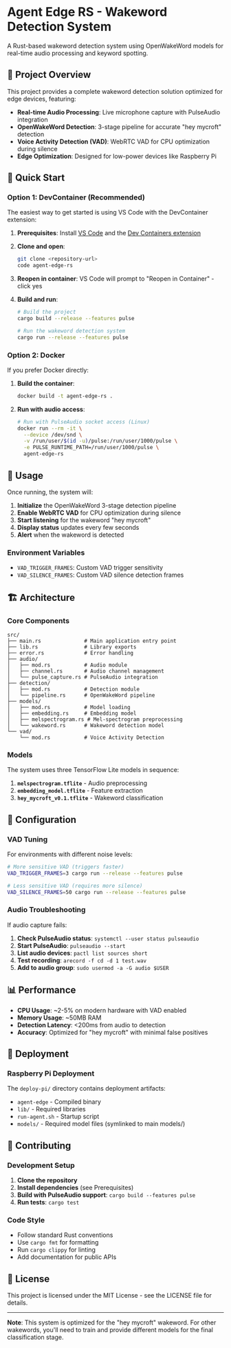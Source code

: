 # Agent Edge RS - Wakeword Detection System

A Rust-based wakeword detection system using OpenWakeWord models for real-time audio processing and keyword spotting.

## 🎯 Project Overview

This project provides a complete wakeword detection solution optimized for edge devices, featuring:

- **Real-time Audio Processing**: Live microphone capture with PulseAudio integration
- **OpenWakeWord Detection**: 3-stage pipeline for accurate "hey mycroft" detection
- **Voice Activity Detection (VAD)**: WebRTC VAD for CPU optimization during silence
- **Edge Optimization**: Designed for low-power devices like Raspberry Pi

## 🚀 Quick Start

### Option 1: DevContainer (Recommended)

The easiest way to get started is using VS Code with the DevContainer extension:

1. **Prerequisites**: Install [VS Code](https://code.visualstudio.com/) and the [Dev Containers extension](https://marketplace.visualstudio.com/items?itemName=ms-vscode-remote.remote-containers)

2. **Clone and open**:
   ```bash
   git clone <repository-url>
   code agent-edge-rs
   ```

3. **Reopen in container**: VS Code will prompt to "Reopen in Container" - click yes

4. **Build and run**:
   ```bash
   # Build the project
   cargo build --release --features pulse
   
   # Run the wakeword detection system
   cargo run --release --features pulse
   ```

### Option 2: Docker

If you prefer Docker directly:

1. **Build the container**:
   ```bash
   docker build -t agent-edge-rs .
   ```

2. **Run with audio access**:
   ```bash
   # Run with PulseAudio socket access (Linux)
   docker run --rm -it \
     --device /dev/snd \
     -v /run/user/$(id -u)/pulse:/run/user/1000/pulse \
     -e PULSE_RUNTIME_PATH=/run/user/1000/pulse \
     agent-edge-rs
   ```

## 🎤 Usage

Once running, the system will:

1. **Initialize** the OpenWakeWord 3-stage detection pipeline
2. **Enable WebRTC VAD** for CPU optimization during silence
3. **Start listening** for the wakeword "hey mycroft"
4. **Display status** updates every few seconds
5. **Alert** when the wakeword is detected

### Environment Variables

- `VAD_TRIGGER_FRAMES`: Custom VAD trigger sensitivity
- `VAD_SILENCE_FRAMES`: Custom VAD silence detection frames

## 🏗️ Architecture

### Core Components

```
src/
├── main.rs              # Main application entry point
├── lib.rs               # Library exports
├── error.rs             # Error handling
├── audio/
│   ├── mod.rs           # Audio module
│   ├── channel.rs       # Audio channel management
│   └── pulse_capture.rs # PulseAudio integration
├── detection/
│   ├── mod.rs           # Detection module
│   └── pipeline.rs      # OpenWakeWord pipeline
├── models/
│   ├── mod.rs           # Model loading
│   ├── embedding.rs     # Embedding model
│   ├── melspectrogram.rs # Mel-spectrogram preprocessing
│   └── wakeword.rs      # Wakeword detection model
└── vad/
    └── mod.rs           # Voice Activity Detection
```

### Models

The system uses three TensorFlow Lite models in sequence:

1. **`melspectrogram.tflite`** - Audio preprocessing
2. **`embedding_model.tflite`** - Feature extraction
3. **`hey_mycroft_v0.1.tflite`** - Wakeword classification

## 🔧 Configuration

### VAD Tuning

For environments with different noise levels:

```bash
# More sensitive VAD (triggers faster)
VAD_TRIGGER_FRAMES=3 cargo run --release --features pulse

# Less sensitive VAD (requires more silence)
VAD_SILENCE_FRAMES=50 cargo run --release --features pulse
```

### Audio Troubleshooting

If audio capture fails:

1. **Check PulseAudio status**: `systemctl --user status pulseaudio`
2. **Start PulseAudio**: `pulseaudio --start`
3. **List audio devices**: `pactl list sources short`
4. **Test recording**: `arecord -f cd -d 1 test.wav`
5. **Add to audio group**: `sudo usermod -a -G audio $USER`

## 📊 Performance

- **CPU Usage**: ~2-5% on modern hardware with VAD enabled
- **Memory Usage**: ~50MB RAM
- **Detection Latency**: <200ms from audio to detection
- **Accuracy**: Optimized for "hey mycroft" with minimal false positives

## 🚀 Deployment

### Raspberry Pi Deployment

The `deploy-pi/` directory contains deployment artifacts:

- `agent-edge` - Compiled binary
- `lib/` - Required libraries
- `run-agent.sh` - Startup script
- `models/` - Required model files (symlinked to main models/)

## 🤝 Contributing

### Development Setup

1. **Clone the repository**
2. **Install dependencies** (see Prerequisites)
3. **Build with PulseAudio support**: `cargo build --features pulse`
4. **Run tests**: `cargo test`

### Code Style

- Follow standard Rust conventions
- Use `cargo fmt` for formatting
- Run `cargo clippy` for linting
- Add documentation for public APIs

## 📄 License

This project is licensed under the MIT License - see the LICENSE file for details.

---

**Note**: This system is optimized for the "hey mycroft" wakeword. For other wakewords, you'll need to train and provide different models for the final classification stage. 